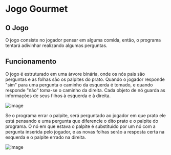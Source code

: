 # Jogo Gourmet

## O Jogo

O jogo consiste no jogador pensar em alguma comida, então, o programa tentará adivinhar realizando algumas perguntas. 


## Funcionamento

O jogo é estruturado em uma árvore binária, onde os nós pais são perguntas e as folhas são os palpites do prato. Quando o jogador responde "sim" para uma pergunta o 
caminho da esquerda é tomado, e quando responde "não" toma-se o caminho da direita. Cada objeto de nó guarda as informações de seus filhos à esquerda e à direita.

![image](https://user-images.githubusercontent.com/51497214/124401081-c8e1a600-dcfd-11eb-911c-9887cceafa83.png)

Se o programa errar o palpite, será perguntado ao jogador em que prato ele está pensando e uma pergunta que diferencie o dito prato e o palpite do programa. O nó em que estava 
o palpite é substituído por um nó com a pergunta inserida pelo jogador, e as novas folhas serão a resposta certa na esquerda e o palpite errado na direita.

![image](https://user-images.githubusercontent.com/51497214/124400759-4b1c9b00-dcfb-11eb-864d-4e0f0da8759a.png)


